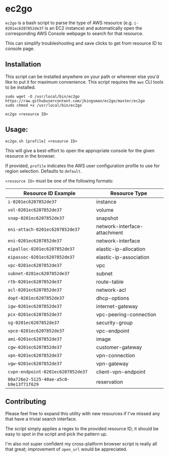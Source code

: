 # ec2go

`ec2go` is a bash script to parse the type of AWS resource (e.g. `i-0201ec6207852de37` is an EC2 instance) and automatically open the corresponding AWS Console webpage to search for that resource.

This can simplify troubleshooting and save clicks to get from resource ID to console page.

## Installation

This script can be installed anywhere on your path or wherever else you'd like to put it for maximum convenience. This script requires the `aws` CLI tools to be installed.

```
sudo wget -O /usr/local/bin/ec2go https://raw.githubusercontent.com/jkingsman/ec2go/master/ec2go
sudo chmod +x /usr/local/bin/ec2go

ec2go <resource ID>
```

## Usage:

`ec2go.sh [profile] <resource ID>`

This will give a best-effort to open the appropriate console for the given resource in the browser.

If provided, `profile` indicates the AWS user configuration profile to use for region selection. Defaults to `default`.

`<resource ID>` must be one of the following formats:

| Resource ID Example | Resource Type |
|-|-|
| `i-0201ec6207852de37` | instance |
| `vol-0201ec6207852de37` | volume |
| `snap-0201ec6207852de37` | snapshot |
| `eni-attach-0201ec6207852de37` | network-interface-attachment |
| `eni-0201ec6207852de37` | network-interface |
| `eipalloc-0201ec6207852de37` | elastic-ip-allocation |
| `eipassoc-0201ec6207852de37` | elastic-ip-association |
| `vpc-0201ec6207852de37` | vpc |
| `subnet-0201ec6207852de37` | subnet |
| `rtb-0201ec6207852de37` | route-table |
| `acl-0201ec6207852de37` | network-acl |
| `dopt-0201ec6207852de37` | dhcp-options |
| `igw-0201ec6207852de37` | internet-gateway |
| `pcx-0201ec6207852de37` | vpc-peering-connection |
| `sg-0201ec6207852de37` | security-group |
| `vpce-0201ec6207852de37` | vpc-endpoint |
| `ami-0201ec6207852de37` | image |
| `cgw-0201ec6207852de37` | customer-gateway |
| `vpn-0201ec6207852de37` | vpn-connection |
| `vgw-0201ec6207852de37` | vpn-gateway |
| `cvpn-endpoint-0201ec6207852de37` | client-vpn-endpoint |
| `00a726e2-5125-40ae-a5c0-b9e13f71f629` | reservation |

## Contributing

Please feel free to expand this utility with new resources if I've missed any that have a trivial search interface.

The script simply applies a regex to the provided resource ID; it should be easy to spot in the script and pick the pattern up.

I'm also not super confident my cross-platform browser script is really all that great; improvement of `open_url` would be appreciated.
